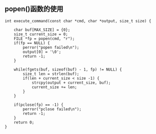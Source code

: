 ## popen()函数的使用
    
    int execute_command(const char *cmd, char *output, size_t size) {
	
        char buf[MAX_SIZE] = {0};
        size_t current_size = 0;
        FILE *fp = popen(cmd, "r");
        if(fp == NULL) {
            perror("popen failed\n");
            output[0] = '\0';
            return -1;
        }
        
        while(fgets(buf, sizeof(buf) - 1, fp) != NULL) {
            size_t len = strlen(buf);
            if(len + current_size < size -1) {
                strcpy(output + current_size, buf);
                current_size += len;
            }
        }
        
        if(pclose(fp) == -1) {
            perror("pclose failed\n");
            return -1;
        }
        return 0;
    }
